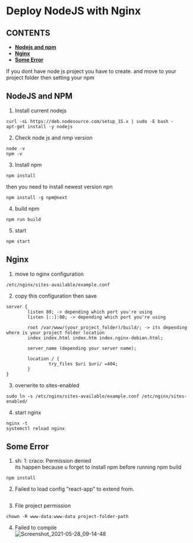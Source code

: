 # Deploy NodeJS with Nginx

## **CONTENTS**
* [**Nodejs and npm**](#nodejs-and-npm)
* [**Nginx**](#nginx)
* [**Some Error**](#some-error)

If you dont have node js project you have to create. and move to your project folder then setting your npm

## NodeJS and NPM  
1. Install current nodejs
```
curl -sL https://deb.nodesource.com/setup_15.x | sudo -E bash -
apt-get install -y nodejs
```
2. Check node js and nmp version
```
node -v
npm -v
```
3. Install npm
```
npm install
```
then you need to install newest version npn
```
npm install -g npm@next
```
4. build npm
```
npm run build
```
5. start
```
npm start
```

## Nginx  
1. move to nginx configuration
```
/etc/nginx/sites-available/example.conf
```
2. copy this configuration then save
```
server {
        listen 80; -> depending which port you're using
        listen [::]:80; -> depending which port you're using

        root /var/www/(your_project_folder)/build/; -> its depending where is your project folder location
        index index.html index.htm index.nginx-debian.html;

        server_name (depending your server name);
        
        location / {
                try_files $uri $uri/ =404;
        }
}
```
3. overwrite to sites-enabled
```
sudo ln -s /etc/nginx/sites-available/example.conf /etc/nginx/sites-enabled/
```
4. start nginx
```
nginx -t
systemctl reload nginx
```
  
## Some Error  
1. sh: 1: craco: Permission denied  
its happen because u forget to install npm before running npm build
```
npm install
```
2. Failed to load config "react-app" to extend from.
```

```
3. File project permission
```
chown -R www-data:www-data project-folder-path
```
4. Failed to compile  
![Screenshot_2021-05-28_09-14-48](https://user-images.githubusercontent.com/55046884/119919675-22cfad00-bf95-11eb-93f9-6386154a5fa4.png)

